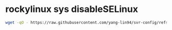 # rockylinux sys disableSELinux

```bash
wget -qO - https://raw.githubusercontent.com/yang-lin94/svr-config/refs/heads/main/rockylinux/sys/disableSELinux/disableSELinux.txt | sudo bash
```

